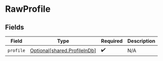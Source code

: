 # RawProfile


## Fields

| Field                                                                  | Type                                                                   | Required                                                               | Description                                                            |
| ---------------------------------------------------------------------- | ---------------------------------------------------------------------- | ---------------------------------------------------------------------- | ---------------------------------------------------------------------- |
| `profile`                                                              | [Optional[shared.ProfileInDb]](undefined/models/shared/profileindb.md) | :heavy_check_mark:                                                     | N/A                                                                    |